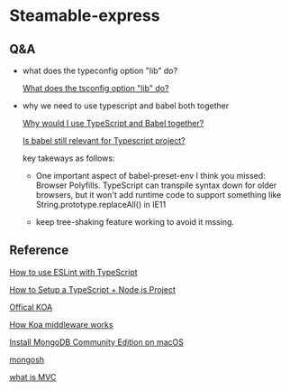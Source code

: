 # Steamable-express

## Q&A

- what does the typeconfig option "lib" do?

  [What does the tsconfig option "lib" do?](https://stackoverflow.com/questions/39303385/what-does-the-tsconfig-option-lib-do)

- why we need to use typescript and babel both together

  [Why would I use TypeScript and Babel together?](https://stackoverflow.com/questions/44020689/why-would-i-use-typescript-and-babel-together)

  [Is babel still relevant for Typescript project?](https://dev.to/mbeaudru/is-babel-still-relevant-for-typescript-projects-36a7)

  key takeways as follows:

  - One important aspect of babel-preset-env I think you missed: Browser Polyfills. TypeScript can transpile syntax down for older browsers, but it won't add runtime code to support something like String.prototype.replaceAll() in IE11

  - keep tree-shaking feature working to avoid it mssing.

## Reference

[How to use ESLint with TypeScript](https://khalilstemmler.com/blogs/typescript/eslint-for-typescript/)

[How to Setup a TypeScript + Node.js Project](https://khalilstemmler.com/blogs/typescript/node-starter-project/)

[Offical KOA](https://koajs.com/)

[How Koa middleware works](https://itnext.io/how-koa-middleware-works-f4386b5573c)

[Install MongoDB Community Edition on macOS](https://www.mongodb.com/docs/manual/tutorial/install-mongodb-on-os-x/#install-mongodb-community-edition)

[mongosh](https://www.mongodb.com/docs/mongodb-shell/reference/editor-mode/)

[what is MVC](https://en.wikipedia.org/wiki/Model%E2%80%93view%E2%80%93controller)
